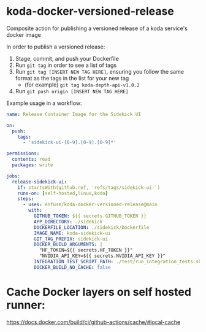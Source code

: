# koda-docker-versioned-release
Composite action for publishing a versioned release of a koda service's docker image

In order to publish a versioned release:
  1) Stage, commit, and push your Dockerfile
  2) Run `git tag` in order to see a list of tags
  3) Run `git tag [INSERT NEW TAG HERE]`, ensuring you follow the same format as the tags in the list for your new tag
      * (for example) `git tag koda-depth-api-v1.0.2`
  5) Run `git push origin [INSERT NEW TAG HERE]`



Example usage in a workflow:
```yml
name: Release Container Image for the Sidekick UI

on:
  push:
    tags:
      - 'sidekick-ui-[0-9].[0-9].[0-9]*'

permissions:
  contents: read
  packages: write

jobs:
  release-sidekick-ui:
    if: startsWith(github.ref, 'refs/tags/sidekick-ui-')
    runs-on: [self-hosted,linux,koda]
    steps:
      - uses: enfuse/koda-docker-versioned-release@main
        with:
          GITHUB_TOKEN: ${{ secrets.GITHUB_TOKEN }}
          APP_DIRECTORY: ./sidekick
          DOCKERFILE_LOCATION: ./sidekick/Dockerfile
          IMAGE_NAME: koda-sidekick-ui
          GIT_TAG_PREFIX: sidekick-ui
          DOCKER_BUILD_ARGUMENTS: |
            "HF_TOKEN=${{ secrets.HF_TOKEN }}"
            "NVIDIA_API_KEY=${{ secrets.NVIDIA_API_KEY }}"
          INTEGRATION_TEST_SCRIPT_PATH: ./test/run_integration_tests.sh
          DOCKER_BUILD_NO_CACHE: false
```

# Cache Docker layers on self hosted runner:
https://docs.docker.com/build/ci/github-actions/cache/#local-cache
